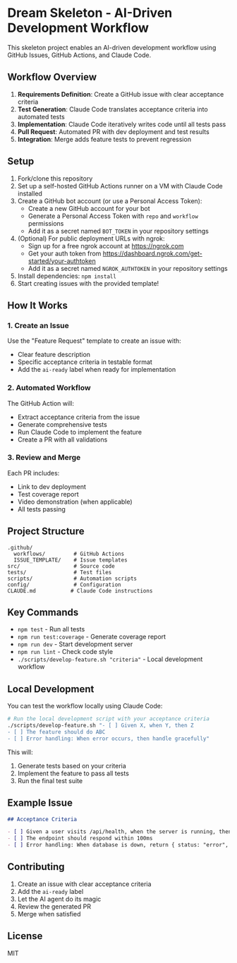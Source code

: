 # Dream Skeleton - AI-Driven Development Workflow

This skeleton project enables an AI-driven development workflow using GitHub Issues, GitHub Actions, and Claude Code.

## Workflow Overview

1. **Requirements Definition**: Create a GitHub issue with clear acceptance criteria
2. **Test Generation**: Claude Code translates acceptance criteria into automated tests
3. **Implementation**: Claude Code iteratively writes code until all tests pass
4. **Pull Request**: Automated PR with dev deployment and test results
5. **Integration**: Merge adds feature tests to prevent regression

## Setup

1. Fork/clone this repository
2. Set up a self-hosted GitHub Actions runner on a VM with Claude Code installed
3. Create a GitHub bot account (or use a Personal Access Token):
   - Create a new GitHub account for your bot
   - Generate a Personal Access Token with `repo` and `workflow` permissions
   - Add it as a secret named `BOT_TOKEN` in your repository settings
4. (Optional) For public deployment URLs with ngrok:
   - Sign up for a free ngrok account at https://ngrok.com
   - Get your auth token from https://dashboard.ngrok.com/get-started/your-authtoken
   - Add it as a secret named `NGROK_AUTHTOKEN` in your repository settings
5. Install dependencies: `npm install`
6. Start creating issues with the provided template!

## How It Works

### 1. Create an Issue

Use the "Feature Request" template to create an issue with:

- Clear feature description
- Specific acceptance criteria in testable format
- Add the `ai-ready` label when ready for implementation

### 2. Automated Workflow

The GitHub Action will:

- Extract acceptance criteria from the issue
- Generate comprehensive tests
- Run Claude Code to implement the feature
- Create a PR with all validations

### 3. Review and Merge

Each PR includes:

- Link to dev deployment
- Test coverage report
- Video demonstration (when applicable)
- All tests passing

## Project Structure

```
.github/
  workflows/         # GitHub Actions
  ISSUE_TEMPLATE/    # Issue templates
src/                 # Source code
tests/               # Test files
scripts/             # Automation scripts
config/              # Configuration
CLAUDE.md           # Claude Code instructions
```

## Key Commands

- `npm test` - Run all tests
- `npm run test:coverage` - Generate coverage report
- `npm run dev` - Start development server
- `npm run lint` - Check code style
- `./scripts/develop-feature.sh "criteria"` - Local development workflow

## Local Development

You can test the workflow locally using Claude Code:

```bash
# Run the local development script with your acceptance criteria
./scripts/develop-feature.sh "- [ ] Given X, when Y, then Z
- [ ] The feature should do ABC
- [ ] Error handling: When error occurs, then handle gracefully"
```

This will:

1. Generate tests based on your criteria
2. Implement the feature to pass all tests
3. Run the final test suite

## Example Issue

```markdown
## Acceptance Criteria

- [ ] Given a user visits /api/health, when the server is running, then return { status: "ok" }
- [ ] The endpoint should respond within 100ms
- [ ] Error handling: When database is down, return { status: "error", message: "..." }
```

## Contributing

1. Create an issue with clear acceptance criteria
2. Add the `ai-ready` label
3. Let the AI agent do its magic
4. Review the generated PR
5. Merge when satisfied

## License

MIT
